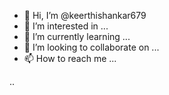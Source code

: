 - 👋 Hi, I’m @keerthishankar679
- 👀 I’m interested in ...
- 🌱 I’m currently learning ...
- 💞️ I’m looking to collaborate on ...
- 📫 How to reach me ...

<!---
keerthishankar679/keerthishankar679 is a ✨ special ✨ repository because its `README.md` (this file) appears on your GitHub profile.
You can click the Preview link to take a look at your changes.
hhjjj
--->
..
